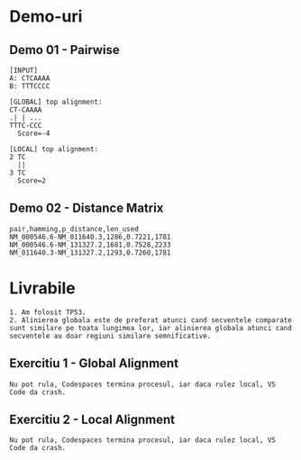 # Demo-uri
## Demo 01 - Pairwise
```
[INPUT]
A: CTCAAAA
B: TTTCCCC

[GLOBAL] top alignment:
CT-CAAAA
.| | ...
TTTC-CCC
  Score=-4

[LOCAL] top alignment:
2 TC
  ||
3 TC
  Score=2
```

## Demo 02 - Distance Matrix
```
pair,hamming,p_distance,len_used
NM_000546.6-NM_011640.3,1286,0.7221,1781
NM_000546.6-NM_131327.2,1681,0.7528,2233
NM_011640.3-NM_131327.2,1293,0.7260,1781
```

# Livrabile
```
1. Am folosit TP53.
2. Alinierea globala este de preferat atunci cand secventele comparate sunt similare pe toata lungimea lor, iar alinierea globala atunci cand secventele au doar regiuni similare semnificative.
```

## Exercitiu 1 - Global Alignment
```
Nu pot rula, Codespaces termina procesul, iar daca rulez local, VS Code da crash. 
```

## Exercitiu 2 - Local Alignment
```
Nu pot rula, Codespaces termina procesul, iar daca rulez local, VS Code da crash. 
```
